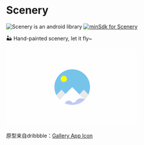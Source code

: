 # Scenery
<img alt="Scenery is an android library" src="https://www.cleveroad.com/public/comercial/label-android.svg" height="19"> [![minSdk for Scenery](https://img.shields.io/badge/minSdk-15-green.svg)](#)

🏜 Hand-painted scenery, let it fly~

<!--<div align=center><img width="355" height=“208” src="https://github.com/youlookwhat/Scenery/blob/master/art/SceneryView.gif?raw=true"/></div>-->

![](https://github.com/youlookwhat/Scenery/blob/master/art/SceneryView.gif)

原型来自dribbble：[Gallery App Icon](https://dribbble.com/shots/4761564)

<!--
## link
 - 云朵及动画：https://www.jianshu.com/p/ff7c3d36b5ef
 - 烧杯滴水动画：https://github.com/Ajian-studio/GABottleLoading
 - 很多自定义View参考：https://github.com/samlss/FunnyViews
 - 自定义View学习：https://blog.csdn.net/carson_ho/article/details/62037696
 - 高级UI示例：https://github.com/zincPower/UI2018
-->


